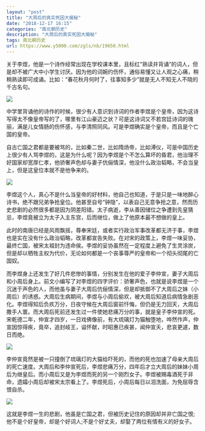 ```yaml
---
layout: "post"
title: "大周后的真实死因大揭秘"
date: "2018-12-17 16:15"
categories: "南北朝历史"
description: "大周后的真实死因大揭秘"
tags: 南北朝历史
url: https://www.y5000.com/zgls/nb/19650.html
---
```






关于李煜，他是一个诗作经常出现在学校课本里，且标红“熟读并背诵”的词人，但是却不被广大中小学生讨厌。因为他的词婉约伤怀，通俗易懂又让人观之心痛，稍稍熟读即可成诵。比如：“春花秋月何时了，往事知多少”就是无人不知无人不晓的千古名句。

![](https://img.y5000.com/uploads/allimg/170424/153KaT0-0.jpg)

中学里背诵他的诗作的时候，很少有人意识到诗词的作者李煜是个皇帝，因为这诗写得太不像皇帝写的了，哪里有江山豪迈之状？可是这诗词又不若宫廷诗词的瑰丽，满是儿女情肠的伤怀感，与李清照同风。可是李煜确实是个皇帝，而且是个亡国的皇帝。

自古亡国之君都是要被骂的，比如秦二世，比如隋炀帝，比如溥仪，可是中国历史上很少有人骂李煜的，这是为什么呢？因为李煜是个不怎么算坏的昏君，他治理不好国家却宽厚仁孝，他骄奢声色却与妻子伉俪情深，他没什么政治韬略，不会当皇上，但是这皇位本就不是他争来的。

![](https://img.y5000.com/uploads/allimg/170424/153K92Q7-1.jpg)

李煜这个人，真心不是什么当皇帝的好材料，他自己也知道，于是只是一味地醉心诗书，绝不跟兄弟争抢皇位。他甚至自号“钟隐”，以表自己无意争抢之意，然而历史悲剧的必然很多都是因为阴差阳错。太子病逝，李从善因储位之争遭到先皇猜忌，李煜竟被立为太子入主东宫，后而继位，做上了他原本最不想做的皇上。

此时的南唐已经是风雨飘摇，尊奉宋廷，或者实行政治军事改革都无济于事，李煜也是实在没有什么政治韬略，改革都宣告失败。在对宋的政策上，李煜一味妥协，最终亡国，被宋太祖封为违命侯。李煜的妥协虽然在一定程度上避免了生灵涂炭，但是却以牺牲主权为代价，无论如何都是一个丧事尊严的皇帝和一个彻头彻尾的亡国奴。

而李煜身上还发生了好几件悲惨的事情，分别发生在他的爱子李仲宣，妻子大周后和小周后身上。前文小编写了对李煜的四字评价：骄奢声色，也就是说李煜是一个沉迷于声色的人，而他虽与妻子大周后伉俪情深，但是却抵御不了大周后之妹（小周后）的诱惑。大周后生病期间，李煜与小周后偷欢，被大周后知道后病情急剧恶化。李煜得知后负疚万分，日夜守候在大周后窗前忏悔，但仍是无力回天，大周后撒手人寰。而大周后死前还发生过一件使她悲痛万分的事，就是皇子李仲宣的死。宋乾德二年，仲宣才四岁，一日戏佛像前，有大琉璃灯为猫触堕地，哗然作声，仲宣因惊得疾，竟卒，追封岐王，谥怀献，时昭惠已疾甚，闻仲宣夭，悲哀更遽，数日而绝。

![](https://img.y5000.com/uploads/allimg/170424/153K92602-2.jpg)

李仲宣竟然是被一只撞倒了琉璃灯的大猫给吓死的，而他的死也加速了母亲大周后的死亡速度。大周后和李仲宣死后，李煜悲痛万分，四年后才立大周后的妹妹小周后为继皇后。而小周后又是为李煜而死的另一个刚烈女子。李煜被赐毒酒死于非命，遗孀小周后却被宋太宗看上了。李煜死后，小周后每日以泪洗面，为免屈辱含恨自杀。

![](https://img.y5000.com/uploads/allimg/170424/153Ka923-3.jpg)

这就是李煜一生的悲剧，他虽是亡国之君，但被历史记住的原因却并非亡国之恨;他不是个好皇帝，却是个好词人;不是个好丈夫，却娶了两位有情有义的好女子。
